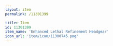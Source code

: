 ```yaml
---
layout: item
permalink: /11301399

title: Item
id: 11301399
item_name: 'Enhanced Lethal Refinement Headgear'
icon_url: 'item/icon/11300745.png'
---
```

